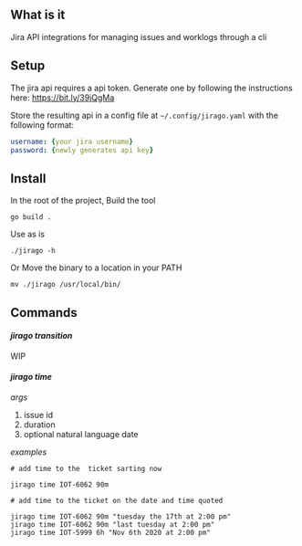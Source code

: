 ## What is it

Jira API integrations for managing issues and worklogs through a cli

## Setup

The jira api requires a api token. Generate one by following the instructions
here: https://bit.ly/39jQgMa

Store the resulting api in a config file at `~/.config/jirago.yaml` with the
following format:

```yaml
username: {your jira username}
password: {newly generates api key}
```

## Install

In the root of the project, Build the tool

```
go build .
```

Use as is 

```
./jirago -h
```

Or Move the binary to a location in your PATH

```
mv ./jirago /usr/local/bin/
```

## Commands

#### _jirago transition_

WIP

#### _jirago time_

*args*

1. issue id
1. duration
1. optional natural language date

*examples*

```
# add time to the  ticket sarting now

jirago time IOT-6062 90m

# add time to the ticket on the date and time quoted

jirago time IOT-6062 90m "tuesday the 17th at 2:00 pm"
jirago time IOT-6062 90m "last tuesday at 2:00 pm"
jirago time IOT-5999 6h "Nov 6th 2020 at 2:00 pm"
```
